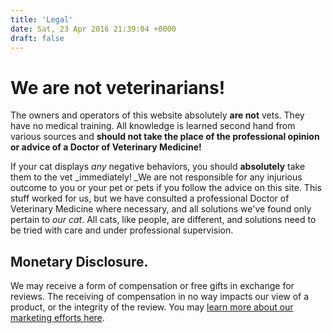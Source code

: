 ```yaml
---
title: 'Legal'
date: Sat, 23 Apr 2016 21:39:04 +0000
draft: false
---
```


We are not veterinarians!
=========================

The owners and operators of this website absolutely **are not** vets. They have no medical training. All knowledge is learned second hand from various sources and **should not take the place of the professional opinion or advice of a Doctor of Veterinary Medicine!**

If your cat displays _any_ negative behaviors, you should **absolutely** take them to the vet _immediately! _We are not responsible for any injurious outcome to you or your pet or pets if you follow the advice on this site. This stuff worked for us, but we have consulted a professional Doctor of Veterinary Medicine where necessary, and all solutions we've found only pertain to _our cat_. All cats, like people, are different, and solutions need to be tried with care and under professional supervision.

Monetary Disclosure.
--------------------

We may receive a form of compensation or free gifts in exchange for reviews. The receiving of compensation in no way impacts our view of a product, or the integrity of the review. You may [learn more about our marketing efforts here](https://www.gabbythetabby.com/disclosure/).